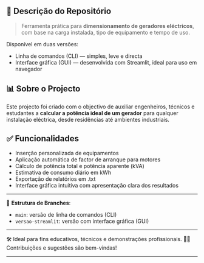 
## 🧰 Descrição do Repositório

> Ferramenta prática para **dimensionamento de geradores eléctricos**, com base na carga instalada, tipo de equipamento e tempo de uso. 

Disponível em duas versões:
- Linha de comandos (CLI) — simples, leve e directa
- Interface gráfica (GUI) — desenvolvida com Streamlit, ideal para uso em navegador

## 📊 Sobre o Projecto

Este projecto foi criado com o objectivo de auxiliar engenheiros, técnicos e estudantes a **calcular a potência ideal de um gerador** para qualquer instalação eléctrica, desde residências até ambientes industriais.

## ✅ Funcionalidades

* Inserção personalizada de equipamentos
* Aplicação automática de factor de arranque para motores
* Cálculo de potência total e potência aparente (kVA)
* Estimativa de consumo diário em kWh
* Exportação de relatórios em .txt
* Interface gráfica intuitiva com apresentação clara dos resultados

---

📂 **Estrutura de Branches**:

* `main`: versão de linha de comandos (CLI)
* `versao-streamlit`: versão com interface gráfica (GUI)

---

🛠️ Ideal para fins educativos, técnicos e demonstrações profissionais.
🧑‍💻 Contribuições e sugestões são bem-vindas!

---